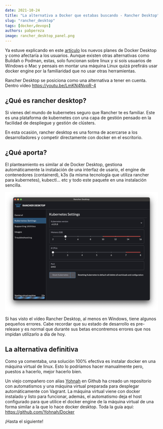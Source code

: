 ```yaml
---
date: 2021-10-24
title: "La alternativa a Docker que estabas buscando - Rancher Desktop"
slug: "rancher_desktop"
tags: [docker,devops]
authors: pabpereza
image: rancher_desktop_panel.png
---
```



Ya estuve explicando en este [artículo](/blog/2021/2021_09_12_docker_de_pago/index.md) los nuevos planes de Docker Desktop y como afectaría a los usuarios. 
Aunque existen otras alternativas como Buildah o Podman, estas, solo funcionan sobre linux y si sois usuarios de 
Windows o Mac y pensais en montar una máquina Linux quizá prefiráis usar docker engine por la familiaridad que no usar otras herramientas.
<!-- truncate -->

Rancher Desktop se posiciona como una alternativa a tener en cuenta. Dentro vídeo <i class='fa fa-film'></i>
https://youtu.be/LmKN4NvpR-4 

## ¿Qué es rancher desktop?
Si vienes del mundo de kubernetes seguro que Rancher te es familiar. Este es una plataforma de kubernetes con una capa de gestión 
pensado en la facilidad de despliegue y gestión de clústers.

En esta ocasión, rancher desktop es una forma de acercarse a los desarrolladores y competir directamente con docker en el escritorio.

## ¿Qué aporta?
El planteamiento es similar al de Docker Desktop, gestiona automáticamente la instalación de una interfaz de usario, el engine de contenedores (containerd), k3s (la misma tecnología que utiliza rancher para kubernetes), kubectl... etc y todo este paquete en una instalación sencilla.

![](rancher_desktop_panel.png)

Si has visto el vídeo Rancher Desktop, al menos en Windows, tiene algunos pequeños errores. Cabe recordar que su estado de desarrollo es pre-release y es normal que durante sus betas encontremos 
errores que nos impidan utilizarlo a día de hoy.

## La alternativa definitiva
Como ya comentaba, una solución 100% efectiva es instalar docker en una máquina virtual de linux. Esto lo podríamos hacer manualmente pero, puestos a hacerlo, mejor hacerlo bien.

Un viejo compañero con alias [Yohnah](https://github.com/Yohnah) en Github ha creado un repositorio con automatismos y una máquina virtual preparada para desplegar automáticamente con Vagrant.
La máquina virtual viene con docker instalado y listo para funcionar, además, el automatismo deja el host configurado para que utilice el docker engine de la máquina virtual de una forma similar a la que lo hace docker desktop. Toda la guía aquí:
https://github.com/Yohnah/Docker

¡Hasta el siguiente!
